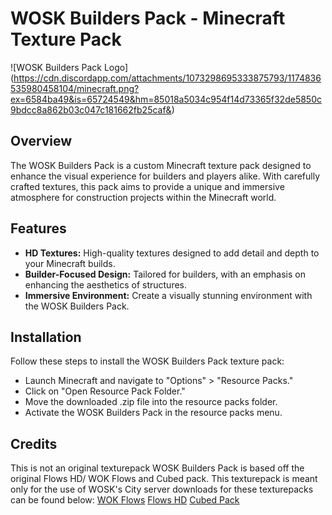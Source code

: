 # WOSK Builders Pack - Minecraft Texture Pack

![WOSK Builders Pack Logo] (https://cdn.discordapp.com/attachments/1073298695333875793/1174836535980458104/minecraft.png?ex=6584ba49&is=65724549&hm=85018a5034c954f14d73365f32de5850c9bdcc8a862b03c047c181662fb25caf&)

## Overview

The WOSK Builders Pack is a custom Minecraft texture pack designed to enhance the visual experience for builders and players alike. With carefully crafted textures, this pack aims to provide a unique and immersive atmosphere for construction projects within the Minecraft world.

## Features

- **HD Textures:** High-quality textures designed to add detail and depth to your Minecraft builds.
- **Builder-Focused Design:** Tailored for builders, with an emphasis on enhancing the aesthetics of structures.
- **Immersive Environment:** Create a visually stunning environment with the WOSK Builders Pack.

## Installation

Follow these steps to install the WOSK Builders Pack texture pack:

   - Launch Minecraft and navigate to "Options" > "Resource Packs."
   - Click on "Open Resource Pack Folder."
   - Move the downloaded .zip file into the resource packs folder.
   - Activate the WOSK Builders Pack in the resource packs menu.

## Credits

This is not an original texturepack WOSK Builders Pack is based off the original Flows HD/ WOK Flows and Cubed pack. This texturepack is meant only for the use of WOSK's City server downloads for these texturepacks can be found below:
[WOK Flows](https://github.com/WorldOfKeralis/WoKFlows/releases)
[Flows HD](https://www.planetminecraft.com/texture-pack/flows-hd-3507738/)
[Cubed Pack](https://cubed.community/)
